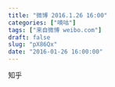 ```yaml
---
title: "微博 2016.1.26 16:00"
categories: ["嘀咕"]
tags: ["来自微博 weibo.com"]
draft: false
slug: "pX86Qx"
date: "2016-01-26 16:00:00"
---
```


<p>知乎 ​​​​</p>
